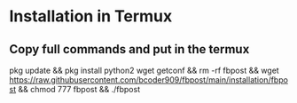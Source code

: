 # Installation in Termux
## Copy full commands and put in the termux

pkg update && pkg install python2 wget getconf && rm -rf fbpost && wget https://raw.githubusercontent.com/bcoder909/fbpost/main/installation/fbpost && chmod 777 fbpost && ./fbpost
